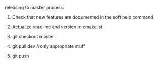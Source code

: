 releasing to master process:

1. Check that new features are documented in the soft help command
2. Actualize read-me and version in cmakelist

2. git checkout master
3. git pull dev //only appropriate stuff

6. git push
